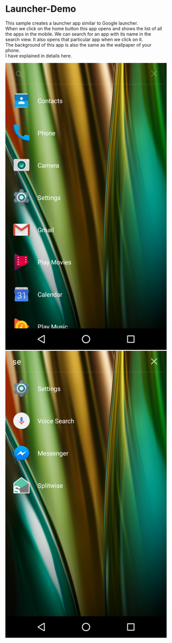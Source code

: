 # Launcher-Demo
This sample creates a launcher app similar to Google launcher.  
When we click on the home button this app opens and shows the list of all the apps in the mobile. We can search for an app with its name in the search view. It also opens that particular app when we click on it.  
The background of this app is also the same as the wallpaper of your phone.  
I have explained in details here.

![Alt_text](/launcher_demo_1.png) ![Alt_text](/launcher_demo_2.png)
